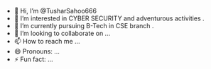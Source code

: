 - 👋 Hi, I’m @TusharSahoo666
- 👀 I’m interested in CYBER SECURITY and adventurous activities .  
- 🌱 I’m currently pursuing B-Tech in CSE branch .
- 💞️ I’m looking to collaborate on ...
- 📫 How to reach me ...
- 😄 Pronouns: ...
- ⚡ Fun fact: ...

<!---
TusharSahoo666/TusharSahoo666 is a ✨ special ✨ repository because its `README.md` (this file) appears on your GitHub profile.
You can click the Preview link to take a look at your changes.
--->
